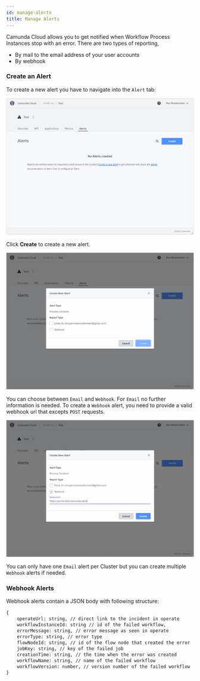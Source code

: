 ```yaml
---
id: manage-alerts
title: Manage Alerts
---
```


Camunda Cloud allows you to get notified when Workflow Process Instances stop with an error. 
There are two types of reporting, 
- By mail to the email address of your user accounts
- By webhook

### Create an Alert

To create a new alert you have to navigate into the `Alert` tab:

![cluster-details](../../../guides/getting-started/img/cluster-detail-alerts.png)

Click **Create** to create a new alert.

![create-alert](../../../guides/getting-started/img/cluster-detail-create-alert.png)

You can choose between `Email` and `Webhook`. For `Email` no further information is needed.
To create a `Webhook` alert, you need to provide a valid webhook url that excepts `POST` requests. 

![create-alert-webhook](../../../guides/getting-started/img/cluster-detail-alerts-webhook.png)

You can only have one `Email` alert per Cluster but you can create multiple `Webhook` alerts if needed.

### Webhook Alerts
Webhook alerts contain a JSON body with following structure:

```
{
    operateUrl: string, // direct link to the incident in operate 
    workflowInstanceId: string // id of the failed workflow,
    errorMessage: string, // error message as seen in operate
    errorType: string, // error type
    flowNodeId: string, // id of the flow node that created the error
    jobKey: string, // key of the failed job
    creationTime: string, // the time when the error was created
    workflowName: string, // name of the failed workflow
    workflowVersion: number, // version number of the failed workflow
}
```